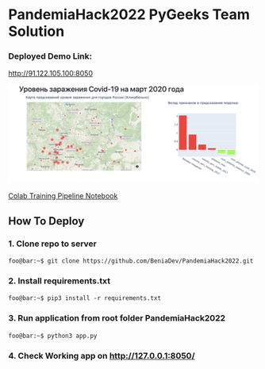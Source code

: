 # PandemiaHack2022 PyGeeks Team Solution

### Deployed Demo Link:

http://91.122.105.100:8050


![Alt text](data/app_demo.png?raw=true "Title")


[Colab Training Pipeline Notebook](https://colab.research.google.com/drive/12fib-WBfWvsbRb4x-7Rm6PXlKeLfGmz-)

## How To Deploy

### 1. Clone repo to server
```
foo@bar:~$ git clone https://github.com/BeniaDev/PandemiaHack2022.git
```

### 2. Install requirements.txt
```
foo@bar:~$ pip3 install -r requirements.txt
```

### 3. Run application from root folder PandemiaHack2022
```
foo@bar:~$ python3 app.py 
```

### 4. Check Working app on http://127.0.0.1:8050/ 



